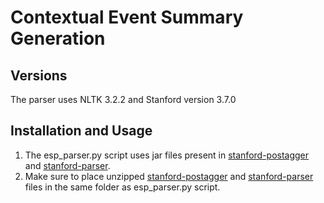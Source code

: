 # Contextual Event Summary Generation

## Versions
The parser uses NLTK 3.2.2 and Stanford version 3.7.0

## Installation and Usage
  1. The esp_parser.py script uses jar files present in [stanford-postagger](https://nlp.stanford.edu/software/tagger.shtml) and [stanford-parser](https://nlp.stanford.edu/software/lex-parser.shtml).
  2. Make sure to place unzipped [stanford-postagger](https://nlp.stanford.edu/software/tagger.shtml) and [stanford-parser](https://nlp.stanford.edu/software/lex-parser.shtml) files in the same folder as esp_parser.py script.
